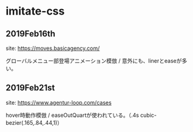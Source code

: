 # imitate-css

## 2019Feb16th

site: https://moves.basicagency.com/

グローバルメニュー部登場アニメーション模倣 / 意外にも、linerとeaseが多い。


## 2019Feb21st

site: https://www.agentur-loop.com/cases

hover時動作模倣 / easeOutQuartが使われている。（.4s cubic-bezier(.165,.84,.44,1)）
